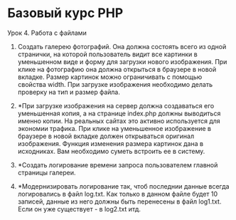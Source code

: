 ﻿# Базовый курс PHP
Урок 4. Работа с файлами

1. Создать галерею фотографий. Она должна состоять всего из одной странички, на которой пользователь видит все картинки в уменьшенном виде и форму для загрузки нового изображения. При клике на фотографию она должна открыться в браузере в новой вкладке. Размер картинок можно ограничивать с помощью свойства width. При загрузке изображения необходимо делать проверку на тип и размер файла.

2. *При загрузке изображения на сервер должна создаваться его уменьшенная копия, а на странице index.php должны выводиться именно копии. На реальных сайтах это активно используется для экономии трафика. При клике на уменьшенное изображение в браузере в новой вкладке должен открываться оригинал изображения. Функция изменения размера картинок дана в исходниках. Вам необходимо суметь встроить ее в систему.

3. *Создать логирование времени запроса пользователем главной страницы галереи.

4. *Модернизировать логирование так, чтоб последнии данные всегда логировались в файл log.txt. Как только в данном файле будет 10 записей, данные из него должны быть перенесены в файл log1.txt. Если он уже существует - в log2.txt итд.
